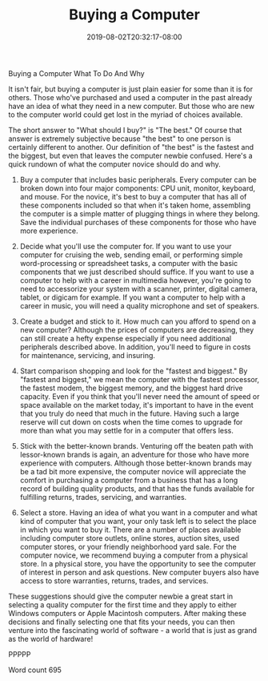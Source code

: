﻿---
title: "Buying a Computer"
date: 2019-08-02T20:32:17-08:00
description: "TXT Tips for Web Success"
featured_image: "/images/TXT.jpg"
tags: ["TXT"]
---

Buying a Computer
What To Do And Why  

It isn't fair, but buying a computer is just plain easier for some than it is for others. Those who've purchased and used a computer in the past already have an idea of what they need in a new computer. But those who are new to the computer world could get lost in the myriad of choices available.

The short answer to "What should I buy?" is "The best." Of course that answer is extremely subjective because "the best" to one person is certainly different to another. Our definition of "the best" is the fastest and the biggest, but even that leaves the computer newbie confused. Here's a quick rundown of what the computer novice should do and why.
 
1. Buy a computer that includes basic peripherals. Every computer can be broken down into four major components: CPU unit, monitor, keyboard, and mouse. For the novice, it's best to buy a computer that has all of these components included so that when it's taken home, assembling the computer is a simple matter of plugging things in where they belong. Save the individual purchases of these components for those who have more experience.

2. Decide what you'll use the computer for. If you want to use your computer for cruising the web, sending email, or performing simple word-processing or spreadsheet tasks, a computer with the basic components that we just described should suffice. If you want to use a computer to help with a career in multimedia however, you're going to need to accessorize your system with a scanner, printer, digital camera, tablet, or digicam for example. If you want a computer to help with a career in music, you will need a quality microphone and set of speakers. 

3. Create a budget and stick to it. How much can you afford to spend on a new computer? Although the prices of computers are decreasing, they can still create a hefty expense especially if you need additional peripherals described above. In addition, you'll need to figure in costs for maintenance, servicing, and insuring.

4. Start comparison shopping and look for the "fastest and biggest." By "fastest and biggest," we mean the computer with the fastest processor, the fastest modem, the biggest memory, and the biggest hard drive capacity. Even if you think that you'll never need the amount of speed or space available on the market today, it's important to have in the event that you truly do need that much in the future. Having such a large reserve will cut down on costs when the time comes to upgrade for more than what you may settle for in a computer that offers less.

5. Stick with the better-known brands. Venturing off the beaten path with lessor-known brands is again, an adventure for those who have more experience with computers. Although those better-known brands may be a tad bit more expensive, the computer novice will appreciate the comfort in purchasing a computer from a business that has a long record of building quality products, and that has the funds available for fulfilling returns, trades, servicing, and warranties.

6. Select a store. Having an idea of what you want in a computer and what kind of computer that you want, your only task left is to select the place in which you want to buy it. There are a number of places available including computer store outlets, online stores, auction sites, used computer stores, or your friendly neighborhood yard sale. For the computer novice, we recommend buying a computer from a physical store. In  a physical store, you have the opportunity to see the computer of interest in person and ask questions. New computer buyers also have access to store warranties, returns, trades, and services. 

These suggestions should give the computer newbie a great start in selecting a quality computer for the first time and they apply to either Windows computers or Apple Macintosh computers. After making these decisions and finally selecting one that fits your needs, you can then venture into the fascinating world of software - a world that is just as grand as the world of hardware!

PPPPP

Word count 695

